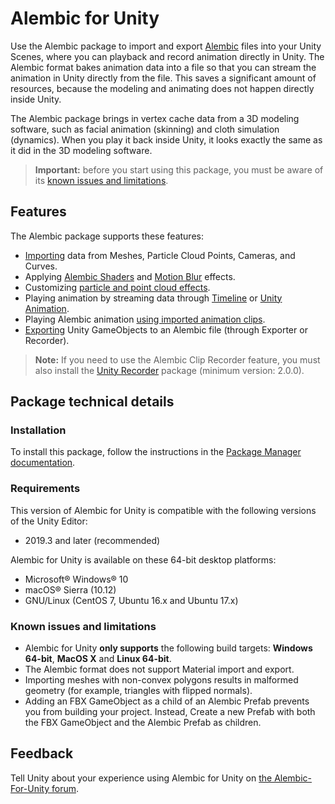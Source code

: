 # Alembic for Unity

Use the Alembic package to import and export [Alembic](http://www.alembic.io/) files into your Unity Scenes, where you can playback and record animation directly in Unity. The Alembic format bakes animation data into a file so that you can stream the animation in Unity directly from the file. This saves a significant amount of resources, because the modeling and animating does not happen directly inside Unity.

The Alembic package brings in vertex cache data from a 3D modeling software, such as facial animation (skinning) and cloth simulation (dynamics). When you play it back inside Unity, it looks exactly the same as it did in the 3D modeling software.

>**Important:** before you start using this package, you must be aware of its [known issues and limitations](#known-issues-and-limitations).


## Features

The Alembic package supports these features:

- [Importing](import.md) data from Meshes, Particle Cloud Points, Cameras, and Curves.
- Applying [Alembic Shaders](matshad.md#shaders) and [Motion Blur](matshad.md#blur) effects.
- Customizing [particle and point cloud effects](particles.md).
- Playing animation by streaming data through [Timeline](timeline.md) or [Unity Animation](animClip.md).
- Playing Alembic animation [using imported animation clips](time_ImportedClip.md).
- [Exporting](export.md) Unity GameObjects to an Alembic file (through Exporter or Recorder).

> **Note:** If you need to use the Alembic Clip Recorder feature, you must also install the [Unity Recorder](https://docs.unity3d.com/Packages/com.unity.recorder@latest/index.html) package (minimum version: 2.0.0).


## Package technical details

### Installation

To install this package, follow the instructions in the [Package Manager documentation](https://docs.unity3d.com/Manual/upm-ui-install.html).

### Requirements

This version of Alembic for Unity is compatible with the following versions of the Unity Editor:

* 2019.3 and later (recommended)

Alembic for Unity is available on these 64-bit desktop platforms:
* Microsoft® Windows® 10
* macOS® Sierra (10.12)
* GNU/Linux (CentOS 7, Ubuntu 16.x and Ubuntu 17.x)

### Known issues and limitations

* Alembic for Unity **only supports** the following build targets: **Windows 64-bit**, **MacOS X** and **Linux 64-bit**.
* The Alembic format does not support Material import and export.
* Importing meshes with non-convex polygons results in malformed geometry (for example, triangles with flipped normals).
* Adding an FBX GameObject as a child of an Alembic Prefab prevents you from building your project. Instead, Create a new Prefab with both the FBX GameObject and the Alembic Prefab as children.


## Feedback

Tell Unity about your experience using Alembic for Unity on [the Alembic-For-Unity forum](https://forum.unity.com/threads/alembic-for-unity.521649/).

